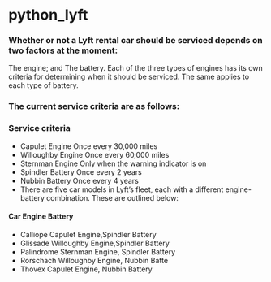 # python_lyft
### Whether or not a Lyft rental car should be serviced depends on two factors at the moment:

The engine; and
The battery.
Each of the three types of engines has its own criteria for determining when it should be serviced. The same applies to each type of battery.

### The current service criteria are as follows:

### Service criteria
- Capulet Engine	Once every 30,000 miles
- Willoughby Engine	Once every 60,000 miles
- Sternman Engine	Only when the warning indicator is on
- Spindler Battery	Once every 2 years
- Nubbin Battery	Once every 4 years
- There are five car models in Lyft’s fleet, each with a different engine-battery combination. These are outlined below:

#### Car	Engine	Battery
- Calliope	Capulet Engine,Spindler Battery
- Glissade	Willoughby Engine,Spindler Battery
- Palindrome	Sternman Engine, Spindler Battery
- Rorschach	Willoughby Engine, Nubbin Batte
- Thovex	Capulet Engine, Nubbin Battery
